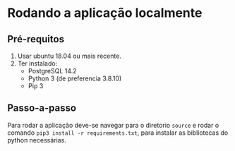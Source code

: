 # Rodando a aplicação localmente

## Pré-requitos

1. Usar ubuntu 18.04 ou mais recente.
2. Ter instalado:
    * PostgreSQL 14.2
    * Python 3 (de preferencia 3.8.10)
    * Pip 3

## Passo-a-passo

Para rodar a aplicação deve-se navegar para o diretorio `source` e rodar o comando `pip3 install -r requirements.txt`, para instalar as bibliotecas do python necessárias.